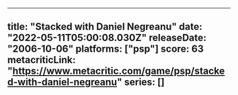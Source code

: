 
---
title: "Stacked with Daniel Negreanu"
date: "2022-05-11T05:00:08.030Z"
releaseDate: "2006-10-06"
platforms: ["psp"]
score: 63
metacriticLink: "https://www.metacritic.com/game/psp/stacked-with-daniel-negreanu"
series: []
---
